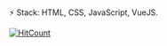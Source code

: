 ⚡ Stack: HTML, CSS, JavaScript, VueJS.

<!--
**LeonarDev/LeonarDev** is a ✨ _special_ ✨ repository because its `README.md` (this file) appears on your GitHub profile.

Here are some ideas to get you started:

- 🔭 I’m currently working on ...
- 🌱 I’m currently learning ...
- 👯 I’m looking to collaborate on ...
- 🤔 I’m looking for help with ...
- 💬 Ask me about ...
- 📫 How to reach me: ...
- 😄 Pronouns: ...
- ⚡ Fun fact: ...
-->

<p align="center">

[![HitCount](http://hits.dwyl.com/LeonarDev/{project}.svg)](http://hits.dwyl.com/LeonarDev/{project})

</p>
